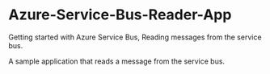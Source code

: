 # Azure-Service-Bus-Reader-App
Getting started with Azure Service Bus, Reading messages from the service bus.

A sample application that reads a message from the service bus. 
